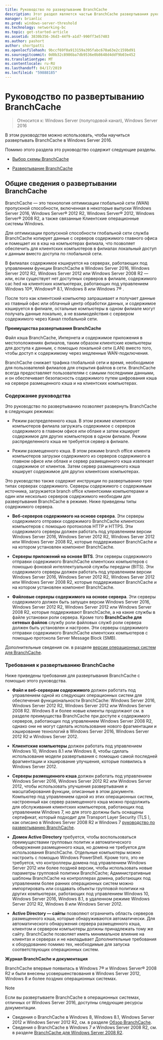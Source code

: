 ```yaml
---
title: Руководство по развертыванию BranchCache
description: Этот раздел является частью BranchCache развертывания руководство для Windows Server 2016, который показывает, как развернуть BranchCache в режимах распределенный и размещенный кэш, чтобы оптимизировать использование пропускной способности глобальной сети в филиалах
manager: brianlic
ms.prod: windows-server-threshold
ms.technology: networking-bc
ms.topic: get-started-article
ms.assetid: 3830b356-36d3-44f9-a1d7-990ff3e57403
ms.author: pashort
author: shortpatti
ms.openlocfilehash: 9bccf69f0a913159a395fabc670a63e2c159bd91
ms.sourcegitcommit: 0d0b32c8986ba7db9536e0b8648d4ddf9b03e452
ms.translationtype: MT
ms.contentlocale: ru-RU
ms.lasthandoff: 04/17/2019
ms.locfileid: "59888185"
---
```

# <a name="branchcache-deployment-guide"></a>Руководство по развертыванию BranchCache

>Относится к: Windows Server (полугодовой канал), Windows Server 2016

В этом руководстве можно использовать, чтобы научиться развертывать BranchCache в Windows Server 2016.  
  
Помимо этого раздела это руководство содержит следующие разделы.  
  
-   [Выбор схемы BranchCache](../../branchcache/plan/Choosing-a-BranchCache-Design.md)  
  
-   [Развертывание BranchCache](../../branchcache/deploy/Deploy-BranchCache.md)  
  
## <a name="branchcache-deployment-overview"></a>Общие сведения о развертывании BranchCache

BranchCache — это технология оптимизации глобальной сети (WAN) пропускной способности, включенная в некоторые выпуски Windows Server 2016, Windows Server&reg; 2012 R2, Windows Server&reg; 2012, Windows Server&reg; 2008 R2, а также связанные Клиентские операционные системы Windows.  
  
Для оптимизации пропускной способности глобальной сети служба BranchCache копирует данные с серверов содержимого главного офиса и помещает их в кэш на компьютерах филиала, что позволяет обеспечить для клиентских компьютеров в филиалах локальный доступ к данным вместо доступа по глобальной сети.  
  
В филиалах содержимое кэшируется на серверах, работающих под управлением функции BranchCache в Windows Server 2016, Windows Server 2012 R2, Windows Server 2012 или Windows Server 2008 R2 — или, если существует нет доступных серверов в филиале, содержимого cac hed на клиентских компьютерах, работающих под управлением Windows 10&reg;, Windows&reg; 8.1, Windows 8 или Windows 7&reg; .  
  
После того как клиентский компьютер запрашивает и получает данные из главный офис или облачный центр обработки данных, и содержимое кэшируется в филиале, остальные компьютеры в одном филиале могут получать данные локально, а не взаимодействия с сервером содержимого через Канал глобальной сети.  
  
**Преимущества развертывания BranchCache**  
  
Файл кэша BranchCache, Интернета и содержимое приложения в местоположениях филиалов, таким образом клиентские компьютеры для доступа к данным, с помощью локальной сети (LAN) вместо того, чтобы доступ к содержимому через медленные WAN-подключения.  
  
BranchCache снижает трафика глобальной сети и время, необходимое для пользователей филиалов для открытия файлов в сети.  BranchCache всегда предоставляет пользователям с самыми последними данными, и он обеспечивает безопасность содержимого путем шифрования кэша на сервере размещенного кэша и на клиентских компьютерах.  
  
### <a name="what-this-guide-provides"></a>Содержание руководства  
Это руководство по развертыванию позволяет развернуть BranchCache в следующих режимах:  
  
-   Режим распределенного кэша. В этом режиме клиентских компьютеров филиала загружать содержимое с серверов содержимого в главном офисе или облаке и затем кэширует содержимое для других компьютеров в одном филиале. Режим распределенного кэша не требуется сервер в филиале.  
  
-   Режим размещенного кэша. В этом режиме branch office клиента компьютеров загрузки содержимого из серверов содержимого в главном офисе или облаке и сервер размещенного кэша извлекает содержимое от клиентов. Затем сервер размещенного кэша кэширует содержимое для других клиентских компьютерах.  
  
Это руководство также содержит инструкции по развертыванию трех типах серверах содержимого. Серверы содержимого с содержимым источника, загружается branch office клиентскими компьютерами и один или несколько серверов содержимого необходим для развертывания BranchCache в режиме. Ниже приведены типы содержимого сервера.  
  
-   **Веб-серверов содержимого на основе сервера**. Эти серверы содержимого отправки содержимого BranchCache клиентских компьютеров с помощью протоколов HTTP и HTTPS. Эти содержимого серверы должен работать под управлением версии Windows Server 2016, Windows Server 2012 R2, Windows Server 2012 или Windows Server 2008 R2, которые поддерживают BranchCache и на котором установлен компонент BranchCache.  
  
-   **Серверы приложений на основе BITS**. Эти серверы содержимого отправки содержимого BranchCache клиентских компьютеров с помощью фоновой интеллектуальной службы передачи (BITS). Эти содержимого серверы должен работать под управлением версии Windows Server 2016, Windows Server 2012 R2, Windows Server 2012 или Windows Server 2008 R2, которые поддерживают BranchCache и на котором установлен компонент BranchCache.  
  
-   **Файловые серверы содержимого на основе сервера**. Эти серверы содержимого должен быть запущен версии Windows Server 2016, Windows Server 2012 R2, Windows Server 2012 или Windows Server 2008 R2, которые поддерживают BranchCache, а на какие службы в файле установки роли сервера. Кроме того **BranchCache для сетевых файлов** службу роли файловых служб роли сервера должен быть установлен и настроен. Эти серверы содержимого отправки содержимого BranchCache клиентских компьютеров с помощью протокола Server Message Block (SMB).  
  
Дополнительные сведения см. в разделе [версии операционных систем для BranchCache](https://technet.microsoft.com/windows-server-docs/networking/branchcache/branchcache#a-namebkmkosaoperating-system-versions-for-branchcache).  
  
### <a name="branchcache-deployment-requirements"></a>Требования к развертыванию BranchCache

Ниже приведены требования для развертывания BranchCache с помощью этого руководства.  
  
-   **Файл и веб-серверам содержимого** должен работать под управлением одной из следующих операционных систем для обеспечения функциональности BranchCache: Windows Server 2016, Windows Server 2012 R2, Windows Server 2012 или Windows Server 2008 R2. Windows 8 и более новые клиенты продолжают см. в разделе преимущества BranchCache при доступе к содержимого серверов, работающих под управлением Windows Server 2008 R2, однако они не могут сделать использование нового фрагментации и хэширование технологий в Windows Server 2016, Windows Server 2012 R2 и Windows Server 2012.  
  
-   **Клиентские компьютеры** должен работать под управлением Windows 10, Windows 8.1 или Windows 8, чтобы сделать использование модели развертывания с помощью самой последней фрагментации и хэширование улучшения, которые появились в Windows Server 2012.  
  
-   **Серверы размещенного кэша** должен работать под управлением Windows Server 2016, Windows Server 2012 R2 или Windows Server 2012, чтобы использовать улучшения развертывания и масштабирования функции, описанные в этом документе.  Компьютер под управлением одной из этих операционных систем, настроенный как сервер размещенного кэша можно продолжить для обслуживания клиентских компьютеров, работающих под управлением Windows 7, но для этого должны быть оснащены сертификат, который подходит для Transport Layer Security (TLS ), как описано в Windows Server 2008 R2 и Windows 7 [руководство по развертыванию BranchCache](https://technet.microsoft.com/library/ee649232.aspx).  
  
-   **Домен Active Directory** требуется, чтобы воспользоваться преимуществами групповых политик и автоматического обнаружения размещенного кэша, но домена не требуется для использования BranchCache.  Отдельные компьютеры можно настроить с помощью Windows PowerShell. Кроме того, это не требуется, что контроллеры домена под управлением Windows Server 2012 или более поздней версии, чтобы использовать новые параметры групповой политики BranchCache; Административные шаблоны BranchCache на контроллерах домена, работающих под управлением более ранних операционных систем можно импортировать или создавать объекты групповой политики на других компьютерах, работающих под управлением Windows 10, Windows Server 2016, Windows 8.1, в удаленном режиме Windows Server 2012 R2, Windows 8 или Windows Server 2012.

-   **Active Directory — сайты** позволяют ограничить область серверов размещенного кэша, которые обнаруживаются автоматически.  Для автоматического обнаружения сервера размещенного кэша, клиентом и сервером компьютеры должны принадлежать тому же сайту. BranchCache позволяет иметь минимальное влияние на клиентах и серверах и не накладывает Дополнительные требования к оборудованию помимо тех, необходимые для запуска соответствующих операционных систем.  

**Журнал BranchCache и документация**

BranchCache впервые появилась в Windows 7&reg; и Windows Server&reg; 2008 R2 и были внесены усовершенствования в Windows Server 2012, Windows 8 и более поздних операционных системах.

> [!NOTE]
> Если вы развертываете BranchCache в операционных системах, отличных от Windows Server 2016, доступны следующие ресурсы документации.
> 
> - Сведения о BranchCache в Windows 8, Windows 8.1, Windows Server 2012 и Windows Server 2012 R2, см. в разделе [Обзор BranchCache](https://technet.microsoft.com/library/hh831696.aspx).  
> - Сведения о BranchCache в Windows 7 и Windows Server 2008 R2, см. в разделе [BranchCache для Windows Server 2008 R2](https://technet.microsoft.com/library/dd996634.aspx).  
  


